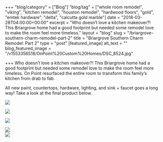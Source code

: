+++
"blog/category" = ["Blog"]
"blog/tag" = ["whole room remodel", "viking", "kitchen remodel", "houston remodel", "hardwood floors", "gold", "emtek hardware", "delta", "calcutta gold marble"]
date = "2018-03-28T04:00:00+00:00"
excerpt = "Who doesn’t love a kitchen makeover?! This Briargrove home had a good footprint but needed some remodel love to make the room feel more timeless."
layout = "blog"
slug = "/briargrove-southern-charm-remodel-part-2"
title = "Briargrove Southern Charm Remodel: Part 2"
type = "post"
[featured_image]
alt_text = ""
blog_featured_image = "/v1553356518/OnPoint%20Custom%20Homes/DSC_8524.jpg"

+++
Who doesn’t love a kitchen makeover?! This Briargrove home had a good footprint but needed some remodel love to make the room feel more timeless. On Point resurfaced the entire room to transform this family’s kitchen from drab to fab.

All new paint, countertops, hardware, lighting, and sink + faucet goes a long way! Take a look at the final product below.

![](https://res.cloudinary.com/onpointcustomhomes/image/upload/v1553284703/OnPoint%20Custom%20Homes/6.jpg)

![](https://res.cloudinary.com/onpointcustomhomes/image/upload/v1553356518/OnPoint%20Custom%20Homes/DSC_8524.jpg)

![](https://res.cloudinary.com/onpointcustomhomes/image/upload/v1553356653/OnPoint%20Custom%20Homes/DSC_8549.jpg)

![](https://res.cloudinary.com/onpointcustomhomes/image/upload/v1553356613/OnPoint%20Custom%20Homes/DSC_8553.jpg)  
![](https://res.cloudinary.com/onpointcustomhomes/image/upload/v1553356557/OnPoint%20Custom%20Homes/DSC_8559.jpg)